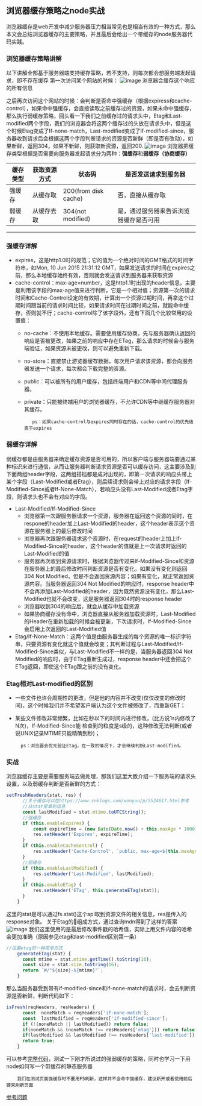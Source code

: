 ## 浏览器缓存策略之node实战
浏览器缓存是web开发中减少服务器压力相当常见也是相当有效的一种方式，那么本文会总结浏览器缓存的主要策略，并且最后会给出一个带缓存的node服务器代码实践。
### 浏览器缓存策略讲解
以下讲解全部基于服务器端支持缓存策略，若不支持，则每次都会想服务端发起请求，即不存在缓存
第一次访问某个网站的时候：
![image](https://user-images.githubusercontent.com/24691802/42408493-04ada050-8200-11e8-8558-bbbba00a6702.png)
浏览器会缓存这个响应的所有信息

之后再次访问这个网站的时候：会判断是否命中强缓存（根据expiress和cache-control），如果命中强缓存，会直接读取之前缓存过的资源，如果未命中强缓存，那么执行弱缓存策略，回头看一下我们之前缓存过的请求头中，Etag和Last-modified两个字段，我们的浏览器会将这两个缓存过的头放在请求头中，但是这个时候Etag变成了If-none-match，Last-modified变成了If-modified-since，服务器收到请求后会根据这两个字段判断请求的资源是否新鲜（即是否有改动），如果新鲜，返回304，如果不新鲜，则获取新资源，返回200.
![image](https://user-images.githubusercontent.com/24691802/42408508-4b7b12a6-8200-11e8-8285-868c613f30d7.png)
浏览器把缓存类型根据是否需要向服务器发起请求分为两种：**强缓存**和**弱缓存（协商缓存）**    

 缓存类型 |获取资源方式| 状态码| 是否发送请求到服务器|
--------- | --------- | --------|---------|
强缓存  |从缓存取 | 200(from disk cache) | 否，直接从缓存取|
弱缓存  | 从缓存去取 |304(not modified)| 是，通过服务器来告诉浏览器缓存是否可用 |  
------------

### 强缓存详解 
* expires，这是http1.0时的规范；它的值为一个绝对时间的GMT格式的时间字符串，如Mon, 10 Jun 2015 21:31:12 GMT，如果发送请求的时间在expires之前，那么本地缓存始终有效，否则就会发送请求到服务器来获取资源
* cache-control：max-age=number，这是http1.1时出现的header信息，主要是利用该字段的max-age值来进行判断，它是一个相对值；资源第一次的请求时间和Cache-Control设定的有效期，计算出一个资源过期时间，再拿这个过期时间跟当前的请求时间比较，如果请求时间在过期时间之前，就能命中缓存，否则就不行；cache-control除了该字段外，还有下面几个比较常用的设置值：
  * no-cache：不使用本地缓存。需要使用缓存协商，先与服务器确认返回的响应是否被更改，如果之前的响应中存在ETag，那么请求的时候会与服务端验证，如果资源未被更改，则可以避免重新下载。
  * no-store：直接禁止游览器缓存数据，每次用户请求该资源，都会向服务器发送一个请求，每次都会下载完整的资源。
  * public：可以被所有的用户缓存，包括终端用户和CDN等中间代理服务器。
  * private：只能被终端用户的浏览器缓存，不允许CDN等中继缓存服务器对其缓存。        

           ps：如果cache-control与expires同时存在的话，cache-control的优先级高于expires
### 弱缓存详解
弱缓存都是由服务器来确定缓存资源是否可用的，所以客户端与服务器端要通过某种标识来进行通信，从而让服务器判断请求资源是否可以缓存访问，这主要涉及到下面两组header字段，这两组搭档都是成对出现的，即第一次请求的响应头带上某个字段（Last-Modified或者Etag），则后续请求则会带上对应的请求字段（If-Modified-Since或者If-None-Match），若响应头没有Last-Modified或者Etag字段，则请求头也不会有对应的字段。
* Last-Modified/If-Modified-Since
  * 浏览器第一次跟服务器请求一个资源，服务器在返回这个资源的同时，在respone的header加上Last-Modified的header，这个header表示这个资源在服务器上的最后修改时间
  * 浏览器再次跟服务器请求这个资源时，在request的header上加上If-Modified-Since的header，这个header的值就是上一次请求时返回的Last-Modified的值
  * 服务器再次收到资源请求时，根据浏览器传过来If-Modified-Since和资源在服务器上的最后修改时间判断资源是否有变化，如果没有变化则返回304 Not Modified，但是不会返回资源内容；如果有变化，就正常返回资源内容。当服务器返回304 Not Modified的响应时，response header中不会再添加Last-Modified的header，因为既然资源没有变化，那么Last-Modified也就不会改变，这是服务器返回304时的response header
  * 浏览器收到304的响应后，就会从缓存中加载资源
  * 如果协商缓存没有命中，浏览器直接从服务器加载资源时，Last-Modified的Header在重新加载的时候会被更新，下次请求时，If-Modified-Since会启用上次返回的Last-Modified值
* Etag/If-None-Match：这两个值是由服务器生成的每个资源的唯一标识字符串，只要资源有变化就这个值就会改变；其判断过程与Last-Modified/If-Modified-Since类似，与Last-Modified不一样的是，当服务器返回304 Not Modified的响应时，由于ETag重新生成过，response header中还会把这个ETag返回，即使这个ETag跟之前的没有变化。
### Etag相对Last-modified的区别
* 一些文件也许会周期性的更改，但是他的内容并不改变(仅仅改变的修改时间)，这个时候我们并不希望客户端认为这个文件被修改了，而重新GET；
* 某些文件修改非常频繁，比如在秒以下的时间内进行修改，(比方说1s内修改了N次)，If-Modified-Since能 检查到的粒度是s级的，这种修改无法判断(或者说UNIX记录MTIME只能精确到秒)；    

        ps：浏览器会优先验证Etag，在一致的情况下，才会继续判断Last-modified。
### 实战
浏览器缓存主要是需要服务端去做处理，那我们这里大致介绍一下服务端的请求头设置，以及弱缓存判断是否新鲜的方式：
```javascript
setFreshHeaders(stat, res) {
      //关于缓存可以在https://www.cnblogs.com/wonyun/p/5524617.html参考
      //从stat里拿到信息
      const lastModified = stat.mtime.toUTCString();
      //强缓存
      if (this.enableExpires) {
          const expireTime = (new Date(Date.now() + this.maxAge * 1000)).toUTCString();
          res.setHeader('Expires', expireTime);
      }
      if (this.enableCacheControl) {
          res.setHeader('Cache-Control', `public, max-age=${this.maxAge}`);
      }
      //弱缓存
      if (this.enableLastModified) {
          res.setHeader('Last-Modified', lastModified);
      }
      if (this.enableETag) {
          res.setHeader('ETag', this.generateETag(stat));
      }
    }
```
这里的stat是可以通过fs.stat()这个api取到资源文件的相关信息，res是传入的response对象。
关于Etag的组成方式，通过查询mdn得到了这样的答案
![image](https://user-images.githubusercontent.com/24691802/42412445-07da69fe-823f-11e8-84fc-9acf9b61f15a.png)
我们这里使用的是最后修改事件戳的哈希值，实际上用文件内容的哈希会更加准确（原因参见etag和last-modified区别第一条）
```javascript
//设置etag的一种简单方式
    generateETag(stat) {
      const mtime = stat.mtime.getTime().toString(16);
      const size = stat.size.toString(16);
      return `W/"${size}-${mtime}"`;
    }
```
那么当服务器受到带有if-modified-since和if-none-match的请求时，会去判断资源是否新鲜，判断代码如下：
```javascript
isFresh(reqHeaders, resHeaders) {
      const  noneMatch = reqHeaders['if-none-match'];
      const  lastModified = reqHeaders['if-modified-since'];
      if (!(noneMatch || lastModified)) return false;
      if(noneMatch && (noneMatch !== resHeaders['etag'])) return false;
      if(lastModified && lastModified !== resHeaders['last-modified']) return false;
      return true;
    }
```
可以参考[完整代码](https://github.com/coderzzp/how2-learn-nodejs/tree/master/node-static-server)，测试一下刚才所说过的强弱缓存的策略，同时也学习一下用node如何写一个带缓存的静态服务器       

        我们在测试页面强缓存时不要用F5刷新，这样并不会命中强缓存，建议新开或者使用前后键来刷新页面 


 [参考问题](https://webmasters.stackexchange.com/questions/25342/headers-to-prevent-304-if-modified-since-head-requests)


